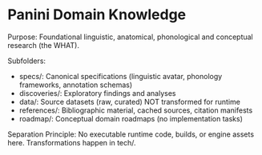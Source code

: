 # Panini Domain Knowledge

Purpose: Foundational linguistic, anatomical, phonological and conceptual research (the WHAT).

Subfolders:
- specs/: Canonical specifications (linguistic avatar, phonology frameworks, annotation schemas)
- discoveries/: Exploratory findings and analyses
- data/: Source datasets (raw, curated) NOT transformed for runtime
- references/: Bibliographic material, cached sources, citation manifests
- roadmap/: Conceptual domain roadmaps (no implementation tasks)

Separation Principle: No executable runtime code, builds, or engine assets here. Transformations happen in tech/.
